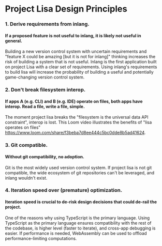 # Project Lisa Design Principles

### 1. Derive requirements from inlang.

#### If a proposed feature is not useful to inlang, it is likely not useful in general.

Building a new version control system with uncertain requirements and "feature X could be amazing [but it is not for inlang]" thinking increases the risk of building a system that is not useful. Inlang is the first application built on project Lisa with a clear set of requirements. Using inlang's requirements to build lisa will increase the probability of building a useful and potentially game-changing version control system.

### 2. Don't break filesystem interop. 

#### If apps A (e.g. CLI) and B (e.g. IDE) operate on files, both apps have interop. Read a file, write a file, simple.

The moment project lisa breaks the "filesystem is the universal data API constraint", interop is lost. This Loom video illustrates the benefits of "lisa operates on files" https://www.loom.com/share/f3beba7d8ee444c5bc0dde8b5ad41624.

### 3. Git compatible.

#### Without git compatibility, no adoption.

Git is the most widely used version control system. If project lisa is not git compatible, the wide ecosystem of git repositories can't be leveraged, and inlang wouldn't exist. 

### 4. Iteration speed over (premature) optimization. 

#### Iteration speed is crucial to de-risk design decisions that could de-rail the project.

One of the reasons why using TypeScript is the primary language. Using TypeScript as the primary language ensures compatibility with the rest of the codebase, is higher level (faster to iterate), and cross-app debugging is easier. If performance is needed, WebAssembly can be used to offload performance-limiting computations.
